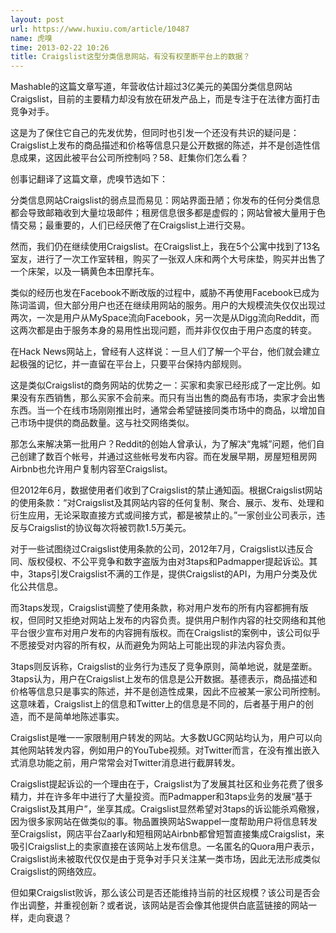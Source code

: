 ```yaml
---
layout: post
url: https://www.huxiu.com/article/10487
name: 虎嗅
time: 2013-02-22 10:26
title: Craigslist这型分类信息网站，有没有权垄断平台上的数据？
---
```

Mashable的这篇文章写道，年营收估计超过3亿美元的美国分类信息网站Craigslist，目前的主要精力却没有放在研发产品上，而是专注于在法律方面打击竞争对手。

这是为了保住它自己的先发优势，但同时也引发一个还没有共识的疑问是：Craigslist上发布的商品描述和价格等信息只是公开数据的陈述，并不是创造性信息成果，这因此被平台公司所控制吗？58、赶集你们怎么看？

创事记翻译了这篇文章，虎嗅节选如下：

分类信息网站Craigslist的弱点显而易见：网站界面丑陋；你发布的任何分类信息都会导致邮箱收到大量垃圾邮件；租房信息很多都是虚假的；网站曾被大量用于色情交易；最重要的，人们已经厌倦了在Craigslist上进行交易。

然而，我们仍在继续使用Craigslist。在Craigslist上，我在5个公寓中找到了13名室友，进行了一次工作室转租，购买了一张双人床和两个大号床垫，购买并出售了一个床架，以及一辆黄色本田摩托车。

类似的经历也发在Facebook不断改版的过程中，威胁不再使用Facebook已成为陈词滥调，但大部分用户也还在继续用网站的服务。用户的大规模流失仅仅出现过两次，一次是用户从MySpace流向Facebook，另一次是从Digg流向Reddit，而这两次都是由于服务本身的易用性出现问题，而并非仅仅由于用户态度的转变。

在Hack News网站上，曾经有人这样说：一旦人们了解一个平台，他们就会建立起极强的记忆，并一直留在平台上，只要平台保持内部规则。

这是类似Craigslist的商务网站的优势之一：买家和卖家已经形成了一定比例。如果没有东西销售，那么买家不会前来。而只有当出售的商品有市场，卖家才会出售东西。当一个在线市场刚刚推出时，通常会希望链接同类市场中的商品，以增加自己市场中提供的商品数量。这与社交网络类似。

那怎么来解决第一批用户？Reddit的创始人曾承认，为了解决“鬼城”问题，他们自己创建了数百个帐号，并通过这些帐号发布内容。而在发展早期，房屋短租房网Airbnb也允许用户复制内容至Craigslist。

但2012年6月，数据使用者们收到了Craigslist的禁止通知函。根据Craigslist网站的使用条款：“对Craigslist及其网站内容的任何复制、聚合、展示、发布、处理和衍生应用，无论采取直接方式或间接方式，都是被禁止的。”一家创业公司表示，违反与Craigslist的协议每次将被罚款1.5万美元。

对于一些试图绕过Craigslist使用条款的公司，2012年7月，Craigslist以违反合同、版权侵权、不公平竞争和数字盗版为由对3taps和Padmapper提起诉讼。其中，3taps引发Craigslist不满的工作是，提供Craigslist的API，为用户分类及优化公共信息。

而3taps发现，Craigslist调整了使用条款，称对用户发布的所有内容都拥有版权，但同时又拒绝对网站上发布的内容负责。提供用户制作内容的社交网络和其他平台很少宣布对用户发布的内容拥有版权。而在Craigslist的案例中，该公司似乎不愿接受对内容的所有权，从而避免为网站上可能出现的非法内容负责。

3taps则反诉称，Craigslist的业务行为违反了竞争原则，简单地说，就是垄断。3taps认为，用户在Craigslist上发布的信息是公开数据。基德表示，商品描述和价格等信息只是事实的陈述，并不是创造性成果，因此不应被某一家公司所控制。这意味着，Craigslist上的信息和Twitter上的信息是不同的，后者基于用户的创造，而不是简单地陈述事实。

Craigslist是唯一一家限制用户转发的网站。大多数UGC网站均认为，用户可以向其他网站转发内容，例如用户的YouTube视频。对Twitter而言，在没有推出嵌入式消息功能之前，用户常常会对Twitter消息进行截屏转发。

Craigslist提起诉讼的一个理由在于，Craigslist为了发展其社区和业务花费了很多精力，并在许多年中进行了大量投资。而Padmapper和3taps业务的发展“基于Craigslist及其用户”，坐享其成。Craigslist显然希望对3taps的诉讼能杀鸡儆猴，因为很多家网站在做类似的事。物品置换网站Swappel一度帮助用户将信息转发至Craigslist，网店平台Zaarly和短租网站Airbnb都曾短暂直接集成Craigslist，来吸引Craigslist上的卖家直接在该网站上发布信息。一名匿名的Quora用户表示，Craigslist尚未被取代仅仅是由于竞争对手只关注某一类市场，因此无法形成类似Craigslist的网络效应。

但如果Craigslist败诉，那么该公司是否还能维持当前的社区规模？该公司是否会作出调整，并重视创新？或者说，该网站是否会像其他提供白底蓝链接的网站一样，走向衰退？

